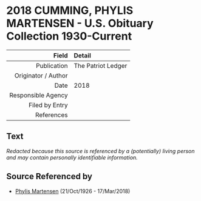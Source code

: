 ﻿---
layout: page
permalink: /sources/s26844488
---

# 2018 CUMMING, PHYLIS MARTENSEN - U.S. Obituary Collection 1930-Current

Field | Detail
---:|:---
Publication | The Patriot Ledger
Originator / Author | 
Date | 2018
Responsible Agency | 
Filed by Entry | 
References | 

## Text

_Redacted because this source is referenced by a (potentially) living person and may contain personally identifiable information._

## Source Referenced by

* [Phylis Martensen](../people/@56344636@-phylis-martensen-b1926-10-21-d2018-3-17.md) (21/Oct/1926 - 17/Mar/2018)
